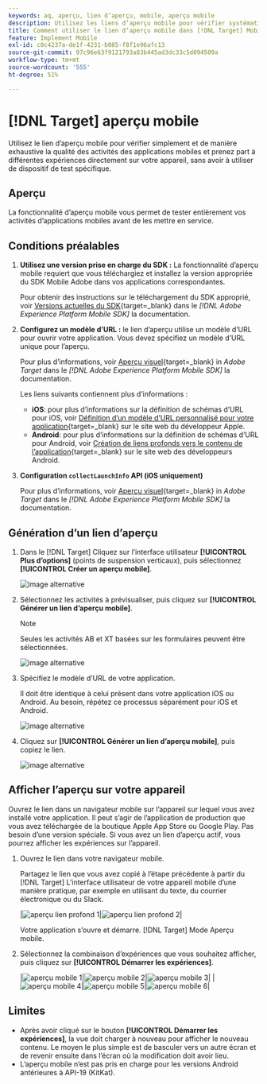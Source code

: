 ```yaml
---
keywords: aq, aperçu, lien d’aperçu, mobile, aperçu mobile
description: Utilisez les liens d’aperçu mobile pour vérifier systématiquement la qualité des activités des applications mobiles. Vous pouvez vous inscrire à différentes expériences sans appareils de test spéciaux.
title: Comment utiliser le lien d’aperçu mobile dans [!DNL Target] Mobile ?
feature: Implement Mobile
exl-id: c0c4237a-de1f-4231-b085-f8f1e96afc13
source-git-commit: 97c96e63f9121793a83b445ad3dc33c5d094509a
workflow-type: tm+mt
source-wordcount: '555'
ht-degree: 51%

---
```


# [!DNL Target] aperçu mobile

Utilisez le lien d’aperçu mobile pour vérifier simplement et de manière exhaustive la qualité des activités des applications mobiles et prenez part à différentes expériences directement sur votre appareil, sans avoir à utiliser de dispositif de test spécifique.

## Aperçu

La fonctionnalité d’aperçu mobile vous permet de tester entièrement vos activités d’applications mobiles avant de les mettre en service.

## Conditions préalables

1. **Utilisez une version prise en charge du SDK :** La fonctionnalité d’aperçu mobile requiert que vous téléchargiez et installez la version appropriée du SDK Mobile Adobe dans vos applications correspondantes.

   Pour obtenir des instructions sur le téléchargement du SDK approprié, voir [Versions actuelles du SDK](https://developer.adobe.com/client-sdks/documentation/current-sdk-versions/){target=_blank} dans le *[!DNL Adobe Experience Platform Mobile SDK]* la documentation.

1. **Configurez un modèle d’URL :** le lien d’aperçu utilise un modèle d’URL pour ouvrir votre application. Vous devez spécifiez un modèle d’URL unique pour l’aperçu.

   Pour plus d’informations, voir [Aperçu visuel](https://developer.adobe.com/client-sdks/documentation/adobe-target/#visual-preview){target=_blank} in *Adobe Target* dans le *[!DNL Adobe Experience Platform Mobile SDK]* la documentation.

   Les liens suivants contiennent plus d’informations :

   * **iOS**: pour plus d’informations sur la définition de schémas d’URL pour iOS, voir [Définition d’un modèle d’URL personnalisé pour votre application](https://developer.apple.com/documentation/xcode/defining-a-custom-url-scheme-for-your-app){target=_blank} sur le site web du développeur Apple.
   * **Android**: pour plus d’informations sur la définition de schémas d’URL pour Android, voir [Création de liens profonds vers le contenu de l’application](https://developer.android.com/training/app-links/deep-linking){target=_blank} sur le site web des développeurs Android.

1. **Configuration `collectLaunchInfo` API (i0S uniquement)**

   Pour plus d’informations, voir [Aperçu visuel](https://developer.adobe.com/client-sdks/documentation/adobe-target/#visual-preview){target=_blank} in *Adobe Target* dans le *[!DNL Adobe Experience Platform Mobile SDK]* la documentation.

## Génération d’un lien d’aperçu

1. Dans le [!DNL Target] Cliquez sur l’interface utilisateur **[!UICONTROL Plus d’options]** (points de suspension verticaux), puis sélectionnez **[!UICONTROL Créer un aperçu mobile]**.

   ![image alternative](assets/mobile-preview-create.png)

1. Sélectionnez les activités à prévisualiser, puis cliquez sur **[!UICONTROL Générer un lien d’aperçu mobile]**.

   >[!NOTE]
   >
   >Seules les activités AB et XT basées sur les formulaires peuvent être sélectionnées.

   ![image alternative](assets/mobile-preview-select-activities.png)

1. Spécifiez le modèle d’URL de votre application.

   Il doit être identique à celui présent dans votre application iOS ou Android. Au besoin, répétez ce processus séparément pour iOS et Android.

   ![image alternative](assets/mobile-preview-enter-url-scheme.png)

1. Cliquez sur **[!UICONTROL Générer un lien d’aperçu mobile]**, puis copiez le lien.

   ![image alternative](assets/mobile-preview-generate-and-copy.png)

## Afficher l’aperçu sur votre appareil

Ouvrez le lien dans un navigateur mobile sur l’appareil sur lequel vous avez installé votre application. Il peut s’agir de l’application de production que vous avez téléchargée de la boutique Apple App Store ou Google Play. Pas besoin d’une version spéciale. Si vous avez un lien d’aperçu actif, vous pourrez afficher les expériences sur l’appareil.

1. Ouvrez le lien dans votre navigateur mobile.

   Partagez le lien que vous avez copié à l’étape précédente à partir du [!DNL Target] L’interface utilisateur de votre appareil mobile d’une manière pratique, par exemple en utilisant du texte, du courrier électronique ou du Slack.

   |![aperçu lien profond 1](assets/mobile-preview-open-deeplink.png)|![aperçu lien profond 2](assets/mobile-preview-open-app.png)|

   Votre application s’ouvre et démarre. [!DNL Target] Mode Aperçu mobile.

1. Sélectionnez la combinaison d’expériences que vous souhaitez afficher, puis cliquez sur **[!UICONTROL Démarrer les expériences]**.

   |![aperçu mobile 1](assets/mobile-preview-experience-selection-1.png)|![aperçu mobile 2](assets/mobile-preview-experience-result-1-france.png)|![aperçu mobile 3](assets/mobile-preview-experience-result-1-shipfree.png)|
|![aperçu mobile 4](assets/mobile-preview-experience-selection-2.png)|![aperçu mobile 5](assets/mobile-preview-experience-result-2-aus.png)|![aperçu mobile 6](assets/mobile-preview-experience-result-2-10off.png)|

## Limites 

* Après avoir cliqué sur le bouton **[!UICONTROL Démarrer les expériences]**, la vue doit charger à nouveau pour afficher le nouveau contenu. Le moyen le plus simple est de basculer vers un autre écran et de revenir ensuite dans l’écran où la modification doit avoir lieu.
* L’aperçu mobile n’est pas pris en charge pour les versions Android antérieures à API-19 (KitKat).
